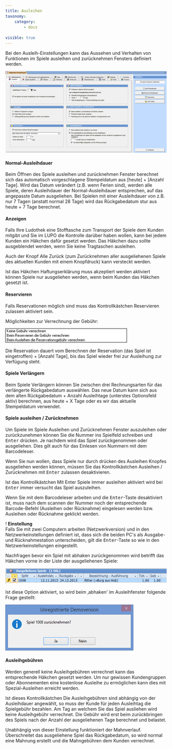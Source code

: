 ```yaml
---
title: Ausleihen
taxonomy:
    category:
        - docs

visible: true
---
```


Bei den Ausleih-Einstellungen kann das Aussehen und Verhalten von Funktionen im Spiele ausleihen und zurücknehmen Fensters definiert werden.

![ausleihen2](../../../images/ausleihen2.png)

#### Normal-Ausleihdauer

Beim Öffnen des Spiele ausleihen und zurücknehmen Fenster berechnet sich das automatisch vorgeschlagene Stempeldatum aus [heute] + [Anzahl Tage]. Wird das Datum verändert (z.B. wenn Ferien sind), werden alle Spiele, deren Ausleihdauer der Normal-Ausleihdauer entsprechen, auf das angepasste Datum ausgeliehen. Bei Spielen mit einer Ausleihdauer von z.B. nur 7 Tagen (anstatt normal 28 Tage) wird das Rückgabedatum stur aus heute + 7 Tage berechnet.

#### Anzeigen

Falls Ihre Ludothek eine Stofftasche zum Transport der Spiele dem Kunden mitgibt und Sie im LUPO die Kontrolle darüber haben wollen, kann bei jedem Kunden ein Häkchen dafür gesetzt werden. Das Häkchen dazu sollte ausgeblendet werden, wenn Sie keine Tragtaschen ausleihen.

Auch der Knopf Alle Zurück (zum Zurücknehmen aller ausgeliehenen Spiele des aktuellen Kunden mit einem Knopfdruck) kann versteckt werden.

Ist das Häkchen Haftungserklärung muss akzeptiert werden aktiviert können Spiele nur ausgeliehen werden, wenn beim Kunden das Häkchen gesetzt ist.

#### Reservieren

Falls Reservationen möglich sind muss das Kontrollkästchen Reservieren zulassen aktiviert sein.

Möglichkeiten zur Verrechnung der Gebühr:

![reservieren](../../../images/reservieren.png)

Die Reservation dauert vom Berechnen der Reservation (das Spiel ist eingetroffen) + [Anzahl Tage], bis das Spiel wieder frei zur Ausleihung zur Verfügung steht.

#### Spiele Verlängern

Beim Spiele Verlängern können Sie zwischen drei Rechnungsarten für das verlängerte Rückgabedatum auswählen. Das neue Datum kann sich aus dem alten Rückgabedatum + Anzahl Ausleihtage (unterstes Optionsfeld aktiv) berechnen, aus heute + X Tage oder es wir das aktuelle Stempeldatum verwendet.

#### Spiele ausleihen / Zurücknehmen

Um Spiele im Spiele Ausleihen und Zurücknehmen Fenster auszuleihen oder zurückzunehmen können Sie die Nummer ins Spielfeld schreiben und <kbd>Enter</kbd> drücken. Je nachdem wird das Spiel zurückgenommen oder ausgeliehen. Dies gilt auch für das Einlesen von Nummern mit dem Barcodeleser.

Wenn Sie nun wollen, dass Spiele nur durch drücken des Ausleihen Knopfes ausgeliehen werden können, müssen Sie das Kontrollkästchen Ausleihen / Zurücknehmen mit <kbd>Enter</kbd> zulassen desaktivieren.

Ist das Kontrollkästchen Mit Enter Spiele immer ausleihen aktiviert wird bei <kbd>Enter</kbd> immer versucht das Spiel auszuleihen.

Wenn Sie mit dem Barcodeleser arbeiten und die <kbd>Enter</kbd>-Taste desaktiviert ist, muss nach dem scannen der Nummer noch der entsprechende Barcode-Befehl (Ausleihen oder Rücknahme) eingelesen werden bzw. Ausleihen oder Rücknahme geklickt werden.

!
**Einstellung**  
Falls Sie mit zwei Computern arbeiten (Netzwerkversion) und in den Netzwerkeinstellungen definiert ist, dass sich die beiden PC's als Ausgabe- und Rücknahmestation unterscheiden, gilt die <kbd>Enter</kbd>-Taste so wie in den Netzwerkeinstellungen eingestellt.

Nachfragen bevor ein Spiel mit abhaken zurückgenommen wird betrifft das Häkchen vorne in der Liste der ausgeliehenen Spiele:

![ausgeliehene-spiele](../../../images/ausgeliehene-spiele.png)

Ist diese Option aktiviert, so wird beim ‚abhaken' im Ausleihfenster folgende Frage gestellt:

![spiel-zuruecknehmen](../../../images/spiel-zuruecknehmen.png)

#### Ausleihgebühren

Werden generell keine Ausleihgebühren verrechnet kann das entsprechende Häkchen gesetzt werden. Um nur gewissen Kundengruppen oder Abonnementen eine kostenlose Ausleihe zu ermöglichen kann dies mit Spezial-Ausleihen erreicht werden.

Ist dieses Kontrollkästchen Die Ausleihgebühren sind abhängig von der Ausleihdauer angewählt, so muss der Kunde für jeden Ausleihtag die Spielgebühr bezahlen. Am Tag an welchem Sie das Spiel ausliehen wird keine Ausleihgebühr verrechnet. Die Gebühr wird erst beim zurückbringen des Spiels nach der Anzahl der ausgeliehenen Tage berechnet und belastet.

Unabhängig von dieser Einstellung funktioniert der Mahnverlauf. Überschreitet das ausgeliehene Spiel das Rückgabedatum, so wird normal eine Mahnung erstellt und die Mahngebühren dem Kunden verrechnet.
